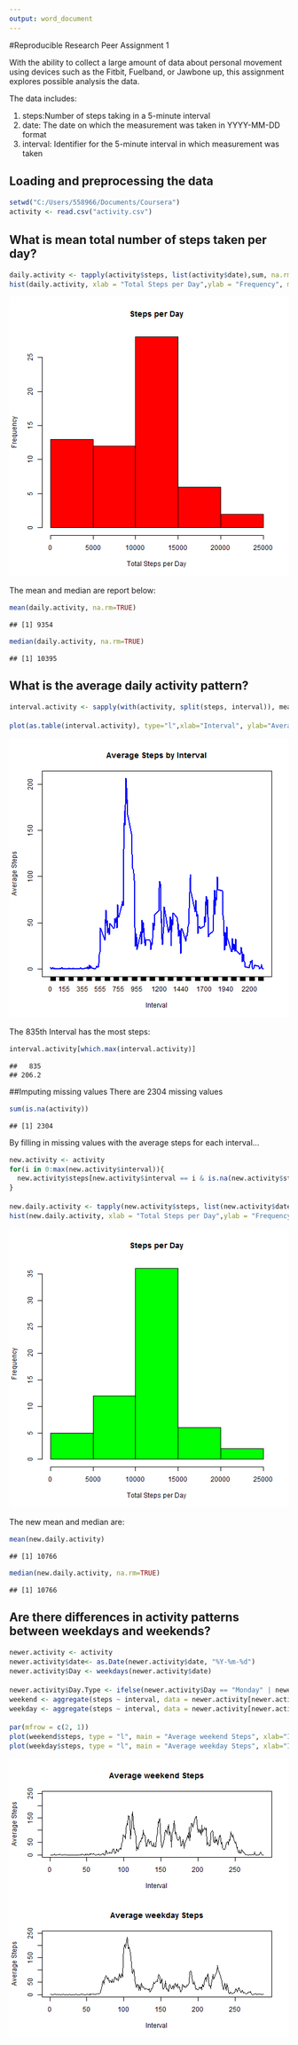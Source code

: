 ```yaml
---
output: word_document
---
```

#Reproducible Research Peer Assignment 1

With the ability to collect a large amount of data about personal movement using devices such as the Fitbit, Fuelband, or Jawbone up, this assignment explores possible analysis the data. 

The data includes:

1. steps:Number of steps taking in a 5-minute interval 
2. date: The date on which the measurement was taken in YYYY-MM-DD format
3. interval: Identifier for the 5-minute interval in which measurement was taken

## Loading and preprocessing the data


```r
setwd("C:/Users/558966/Documents/Coursera")
activity <- read.csv("activity.csv")
```
## What is mean total number of steps taken per day?


```r
daily.activity <- tapply(activity$steps, list(activity$date),sum, na.rm=TRUE)
hist(daily.activity, xlab = "Total Steps per Day",ylab = "Frequency", main = "Steps per Day", col="red")
```

![plot of chunk unnamed-chunk-2](figure/unnamed-chunk-2.png) 


The mean and median are report below:

```r
mean(daily.activity, na.rm=TRUE)
```

```
## [1] 9354
```

```r
median(daily.activity, na.rm=TRUE)
```

```
## [1] 10395
```

## What is the average daily activity pattern?

```r
interval.activity <- sapply(with(activity, split(steps, interval)), mean, na.rm=TRUE)

plot(as.table(interval.activity), type="l",xlab="Interval", ylab="Average Steps", main="Average Steps by Interval", col="blue")
```

![plot of chunk unnamed-chunk-4](figure/unnamed-chunk-4.png) 


The 835th Interval has the most steps:

```r
interval.activity[which.max(interval.activity)]
```

```
##   835 
## 206.2
```

##Imputing missing values
There are 2304 missing values

```r
sum(is.na(activity))
```

```
## [1] 2304
```
By filling in missing values with the average steps for each interval...

```r
new.activity <- activity
for(i in 0:max(new.activity$interval)){
  new.activity$steps[new.activity$interval == i & is.na(new.activity$steps)]  <- mean(activity$steps[new.activity$interval == i],na.rm=T)
}

new.daily.activity <- tapply(new.activity$steps, list(new.activity$date),sum)
hist(new.daily.activity, xlab = "Total Steps per Day",ylab = "Frequency", main = "Steps per Day", col="green")
```

![plot of chunk unnamed-chunk-7](figure/unnamed-chunk-7.png) 


The new mean and median are: 

```r
mean(new.daily.activity)
```

```
## [1] 10766
```

```r
median(new.daily.activity, na.rm=TRUE)
```

```
## [1] 10766
```
## Are there differences in activity patterns between weekdays and weekends?


```r
newer.activity <- activity
newer.activity$date<- as.Date(newer.activity$date, "%Y-%m-%d")
newer.activity$Day <- weekdays(newer.activity$date)

newer.activity$Day.Type <- ifelse(newer.activity$Day == "Monday" | newer.activity$Day == "Tuesday" | newer.activity$Day == "Wednesday" | newer.activity$Day == "Thursday" | newer.activity$Day == "Friday","Weekday","Weekend")
weekend <- aggregate(steps ~ interval, data = newer.activity[newer.activity$Day.Type == "Weekend",], mean, na.rm = TRUE)
weekday <- aggregate(steps ~ interval, data = newer.activity[newer.activity$Day.Type == "Weekday",], mean, na.rm=TRUE)

par(mfrow = c(2, 1))
plot(weekend$steps, type = "l", main = "Average weekend Steps", xlab="Interval", ylab = "Average Steps", ylim = c(0, 250))
plot(weekday$steps, type = "l", main = "Average weekday Steps", xlab="Interval", ylab= "Average Steps",ylim = c(0, 250))
```

![plot of chunk unnamed-chunk-9](figure/unnamed-chunk-9.png) 
